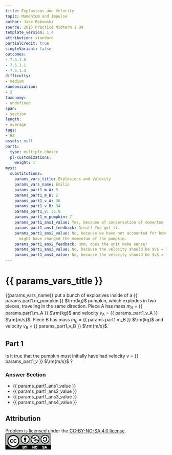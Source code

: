 ```yaml
---
title: Explosions and Velocity
topic: Momentum and Impulse
author: Jake Bobowski
source: 2015 Practice Midterm 1 Q4
template_version: 1.4
attribution: standard
partialCredit: true
singleVariant: false
outcomes:
- 7.4.1.0
- 7.5.1.1
- 7.5.1.4
difficulty:
- medium
randomization:
- 2
taxonomy:
- undefined
span:
- section
length:
- average
tags:
- HZ
assets: null
part1:
  type: multiple-choice
  pl-customizations:
    weight: 1
myst:
  substitutions:
    params_vars_title: Explosions and Velocity
    params_vars_name: Emilia
    params_part1_m_A: 5
    params_part1_m_B: 2
    params_part1_v_A: 36
    params_part1_v_B: 34
    params_part1_v: 35.0
    params_part1_m_pumpkin: 7
    params_part1_ans1_value: Yes, because of conservation of momentum
    params_part1_ans1_feedback: Great! You got it.
    params_part1_ans2_value: No, because we have not accounted for how the explosion
      might have changed the momentum of the pumpkin.
    params_part1_ans2_feedback: Hmm, does the unit make sense?
    params_part1_ans3_value: No, because the velocity should be $v$ = 70 $\rm{m/s}$
    params_part1_ans4_value: No, because the velocity should be $v$ = 10.0 $\rm{m/s/kg}$
---
```

# {{ params_vars_title }}
{{params_vars_name}} put a bunch of explosives inside of a {{ params.part1.m_pumpkin }} $\rm{kg}$ pumpkin, which explodes in two pieces, traveling in the same direction.
Piece A has mass $m_A$ = {{ params.part1.m_A }} $\rm{kg}$ and velocity $v_A$ = {{ params_part1_v_A }} $\rm{m/s}$.
Piece B has mass $m_B$ = {{ params.part1.m_B }} $\rm{kg}$ and velocity $v_B$ = {{ params_part1_v_B }} $\rm{m/s}$.

## Part 1

Is it true that the pumpkin must initially have had velocity $v$ = {{ params_part1_v }} $\rm{m/s}$ ?

### Answer Section

- {{ params_part1_ans1_value }}
- {{ params_part1_ans2_value }}
- {{ params_part1_ans3_value }}
- {{ params_part1_ans4_value }}

## Attribution

Problem is licensed under the [CC-BY-NC-SA 4.0 license](https://creativecommons.org/licenses/by-nc-sa/4.0/).<br> ![The Creative Commons 4.0 license requiring attribution-BY, non-commercial-NC, and share-alike-SA license.](https://raw.githubusercontent.com/firasm/bits/master/by-nc-sa.png)